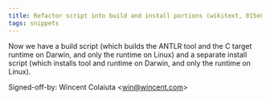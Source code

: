 ```yaml
---
title: Refactor script into build and install portions (wikitext, 015e869)
tags: snippets
---
```


Now we have a build script (which builds the ANTLR tool and the C target runtime on Darwin, and only the runtime on Linux) and a separate install script (which installs tool and runtime on Darwin, and only the runtime on Linux).

Signed-off-by: Wincent Colaiuta &lt;win@wincent.com&gt;
